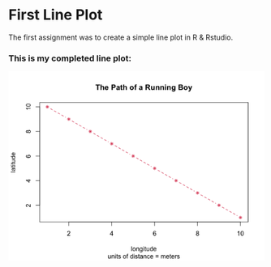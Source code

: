 # First Line Plot

The first assignment was to create a simple line plot in R & Rstudio.

### This is my completed line plot:
![](first_line_plot.png)

